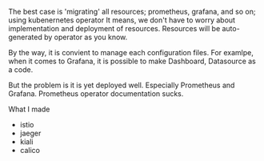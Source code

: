 The best case is 'migrating' all resources; prometheus, grafana, and so on; using kubenernetes operator
It means, we don't have to worry about implementation and deployment of resources.
Resources will be auto-generated by operator as you know.

By the way, it is convient to manage each configuration files.
For examlpe, when it comes to Grafana,
it is possible to make Dashboard, Datasource as a code.

But the problem is it is yet deployed well. Especially Prometheus and Grafana.
Prometheus operator   documentation sucks.

What I made
- istio
- jaeger
- kiali
- calico